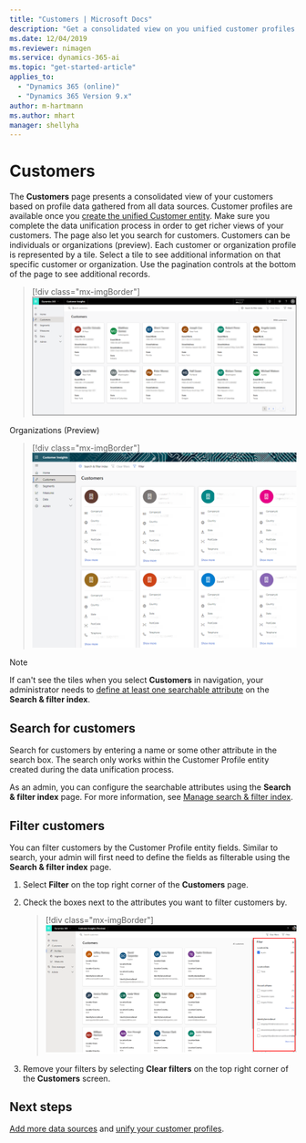 ```yaml
---
title: "Customers | Microsoft Docs"
description: "Get a consolidated view on you unified customer profiles in Dynamics 365 Customer Insights."
ms.date: 12/04/2019
ms.reviewer: nimagen
ms.service: dynamics-365-ai
ms.topic: "get-started-article"
applies_to: 
  - "Dynamics 365 (online)"
  - "Dynamics 365 Version 9.x"
author: m-hartmann
ms.author: mhart
manager: shellyha
---
```


# Customers

The **Customers** page presents a consolidated view of your customers based on profile data gathered from all data sources. Customer profiles are available once you [create the unified Customer entity](pm-configure-data.md). Make sure you complete the data unification process in order to get richer views of your customers. The page also let you search for customers. Customers can be individuals or organizations (preview). Each customer or organization profile is represented by a tile. Select a tile to see additional information on that specific customer or organization. Use the pagination controls at the bottom of the page to see additional records.

> [!div class="mx-imgBorder"] 
> ![B2C customer profiles](media/profiles-customers.png "B2C customer profiles")

Organizations (Preview)
> [!div class="mx-imgBorder"] 
> ![B2B customer profiles](media/profile-customers-b2b.png "B2B customer profiles")

> [!NOTE]
> If can't see the tiles when you select **Customers** in navigation, your administrator needs to [define at least one searchable attribute](pm-manage-search.md) on the **Search & filter index**.

## Search for customers

Search for customers by entering a name or some other attribute in the search box. The search only works within the Customer Profile entity created during the data unification process.

As an admin, you can configure the searchable attributes using the **Search & filter index** page. For more information, see [Manage search & filter index](pm-manage-search.md).

## Filter customers

You can filter customers by the Customer Profile entity fields. Similar to search, your admin will first need to define the fields as filterable using the **Search & filter index** page.

1. Select **Filter** on the top right corner of the **Customers** page.

2. Check the boxes next to the attributes you want to filter customers by.

   > [!div class="mx-imgBorder"] 
   > ![Customer profiles](media/profiles-customers3.png "Customer profiles")

3. Remove your filters by selecting **Clear filters** on the top right corner of the **Customers** screen.

## Next steps

[Add more data sources](pm-data-sources.md) and [unify your customer profiles](pm-configure-data.md).
